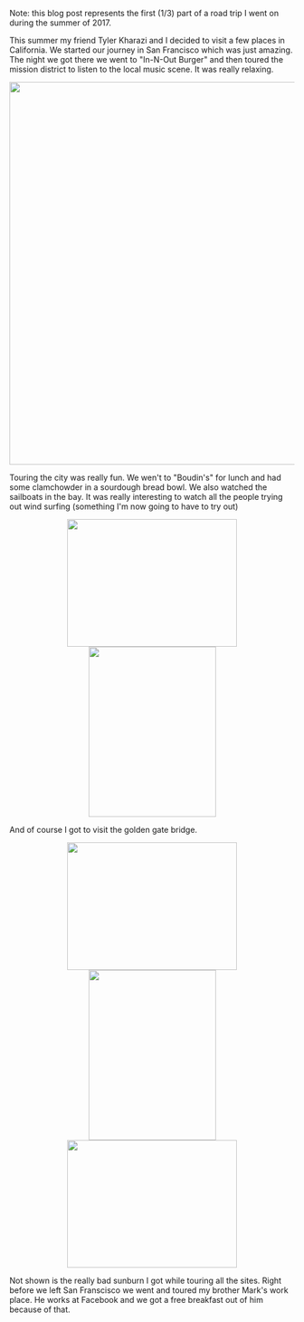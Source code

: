 Note: this blog post represents the first (1/3) part of a road trip I went on during the summer of 2017.

This summer my friend Tyler Kharazi and I decided to visit a few places in California. We started our journey in San Francisco which was just amazing. The night we got there we went to "In-N-Out Burger" and then toured the mission district to listen to the local music scene. It was really relaxing.

<center> <img src="require('assets/images/posts/san_francisco/san_francisco_far_3.jpg')" style="width: 4032; height: 675;" /> </center>

Touring the city was really fun. We wen't to "Boudin's" for lunch and had some clamchowder in a sourdough bread bowl. We also watched the sailboats in the bay. It was really interesting to watch all the people trying out wind surfing (something I'm now going to have to try out)

<center> <img src="require('assets/images/posts/san_francisco/san_francisco_city_1.jpg')" style="width: 300; height: 225;" /> <img src="require('assets/images/posts/san_francisco/san_francisco_people.jpg')" style="width: 225; height: 300;" /> </center>

And of course I got to visit the golden gate bridge.

<center> <img src="require('assets/images/posts/san_francisco/san_francisco_bridge_far_1.jpg')" style="width: 300; height: 225;" /> <img src="require('assets/images/posts/san_francisco/san_francisco_bridge_mid_1.jpg')" style="width: 225; height: 300;" /> <img src="require('assets/images/posts/san_francisco/san_francisco_bridge_far_4.jpg')" style="width: 300; height: 225;" /> </center>

Not shown is the really bad sunburn I got while touring all the sites. Right before we left San Franscisco we went and toured my brother Mark's work place. He works at Facebook and we got a free breakfast out of him because of that.
